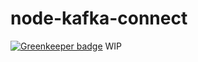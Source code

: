 # node-kafka-connect

[![Greenkeeper badge](https://badges.greenkeeper.io/nodefluent/kafka-connect.svg)](https://greenkeeper.io/)
WIP

